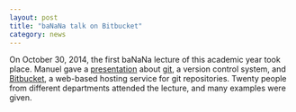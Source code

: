 ```yaml
---
layout: post
title: "baNaNa talk on Bitbucket"
category: news
---
```


On October 30, 2014, the first baNaNa lecture of this academic year took place.
Manuel gave a [presentation] about [git], a version control system, and
[Bitbucket], a web-based hosting service for git repositories.  Twenty people
from different departments attended the lecture, and many examples were given.

[git]: http://git-scm.com/
[Bitbucket]: https://bitbucket.org/
[presentation]: http://projectbanana.github.io/lecture/2014/10/30/Bitbucket.html
